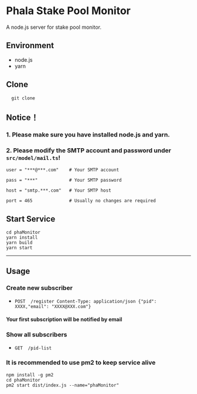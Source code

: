 # Phala Stake Pool Monitor

A node.js server for stake pool monitor.

## Environment

- node.js
- yarn

## Clone
```shell
  git clone
```
## Notice！
### 1. Please make sure you have installed node.js and yarn.
### 2. Please modify the SMTP account and password under `src/model/mail.ts`!

    user = "***@***.com"    # Your SMTP account

    pass = "***"            # Your SMTP password

    host = "smtp.***.com"   # Your SMTP host

    port = 465              # Usually no changes are required

## Start Service

```
cd phaMonitor
yarn install
yarn build
yarn start
```
------------------------------
## Usage

### Create new subscriber
 * `POST  /register Content-Type: application/json {"pid": XXXX,"email": "XXXX@XXX.com"}`

####  Your first subscription will be notified by email

### Show all subscribers
 * `GET  /pid-list`


### It is recommended to use pm2 to keep service alive
``` 
npm install -g pm2
cd phaMonitor
pm2 start dist/index.js --name="phaMonitor"
```
